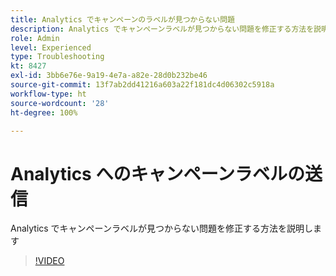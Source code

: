 ```yaml
---
title: Analytics でキャンペーンのラベルが見つからない問題
description: Analytics でキャンペーンラベルが見つからない問題を修正する方法を説明します
role: Admin
level: Experienced
type: Troubleshooting
kt: 8427
exl-id: 3bb6e76e-9a19-4e7a-a82e-28d0b232be46
source-git-commit: 13f7ab2dd41216a603a22f181dc4d06302c5918a
workflow-type: ht
source-wordcount: '28'
ht-degree: 100%

---
```


# Analytics へのキャンペーンラベルの送信

Analytics でキャンペーンラベルが見つからない問題を修正する方法を説明します

>[!VIDEO](https://video.tv.adobe.com/v/335983?quality=12&learn=on)
